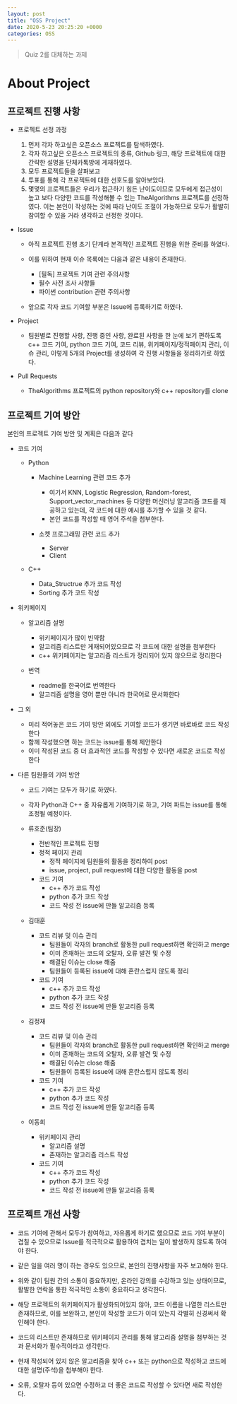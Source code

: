 ```yaml
---
layout: post
title: "OSS Project"
date: 2020-5-23 20:25:20 +0000
categories: OSS
---
```


>Quiz 2를 대체하는 과제

About Project
===============

프로젝트 진행 사항
------------------

* 프로젝트 선정 과정

  1. 먼저 각자 하고싶은 오픈소스 프로젝트를 탐색하였다.
  2. 각자 하고싶은 오픈소스 프로젝트의 종류, Github 링크, 해당 프로젝트에 대한 간략한 설명을 단체카톡방에 게재하였다.
  3. 모두 프로젝트들을 살펴보고
  4. 투표를 통해 각 프로젝트에 대한 선호도를 알아보았다.
  5. 몇몇의 프로젝트들은 우리가 접근하기 힘든 난이도이므로 모두에게 접근성이 높고 보다 다양한 코드를 작성해볼 수 있는 TheAlgorithms 프로젝트를 선정하였다. 이는 본인이 작성하는 것에 따라 난이도 조절이 가능하므로 모두가 활발히 참여할 수 있을 거라 생각하고 선정한 것이다.

* Issue

  * 아직 프로젝트 진행 초기 단계라 본격적인 프로젝트 진행을 위한 준비를 하였다.
  
  * 이를 위하여 현재 이슈 목록에는 다음과 같은 내용이 존재한다.
  
    - [필독] 프로젝트 기여 관련 주의사항
    - 필수 사전 조사 사항들
    - 파이썬 contribution 관련 주의사항
    
  * 앞으로 각자 코드 기여할 부분은 Issue에 등록하기로 하였다.

* Project

  * 팀원별로 진행할 사항, 진행 중인 사항, 완료된 사항을 한 눈에 보기 편하도록 c++ 코드 기여, python 코드 기여, 코드 리뷰, 위키페이지/정적페이지 관리, 이슈 관리, 이렇게 5개의 Project를 생성하여 각 진행 사항들을 정리하기로 하였다.

* Pull Requests

  * TheAlgorithms 프로젝트의 python repository와 c++ repository를 clone
  

프로젝트 기여 방안
-------------------

본인의 프로젝트 기여 방안 및 계획은 다음과 같다

* 코드 기여

  * Python
  
    * Machine Learning 관련 코드 추가
    
      * 여기서 KNN, Logistic Regression, Random-forest, Support_vector_machines 등 다양한 머신러닝 알고리즘 코드를 제공하고 있는데, 각 코드에 대한 예시를 추가할 수 있을 것 같다.
      * 본인 코드를 작성할 때 영어 주석을 첨부한다.
      
    * 소켓 프로그래밍 관련 코드 추가
    
      * Server
      * Client
      
  * C++
  
    * Data_Structrue 추가 코드 작성
    * Sorting 추가 코드 작성
    
* 위키페이지 

  * 알고리즘 설명
  
    * 위키페이지가 많이 빈약함
    * 알고리즘 리스트만 게재되어있으므로 각 코드에 대한 설명을 첨부한다
    * c++ 위키페이지는 알고리즘 리스트가 정리되어 있지 않으므로 정리한다
    
  * 번역
  
    * readme를 한국어로 번역한다
    * 알고리즘 설명을 영어 뿐만 아니라 한국어로 문서화한다
    
* 그 외

  * 미리 적어놓은 코드 기여 방안 외에도 기여할 코드가 생기면 바로바로 코드 작성한다
  * 함께 작성했으면 하는 코드는 issue를 통해 제안한다
  * 이미 작성된 코드 중 더 효과적인 코드를 작성할 수 있다면 새로운 코드로 작성한다
  
* 다른 팀원들의 기여 방안

  * 코드 기여는 모두가 하기로 하였다.
  * 각자 Python과 C++ 중 자유롭게 기여하기로 하고, 기여 파트는 issue를 통해 조정될 예정이다.


  * 류호준(팀장)
    - 전반적인 프로젝트 진행
    - 정적 페이지 관리
      - 정적 페이지에 팀원들의 활동을 정리하여 post
      - issue, project, pull request에 대한 다양한 활동을 post
    - 코드 기여
      - c++ 추가 코드 작성
      - python 추가 코드 작성
      - 코드 작성 전 issue에 만들 알고리즘 등록
      
  * 김태훈
    - 코드 리뷰 및 이슈 관리
      - 팀원들이 각자의 branch로 활동한 pull request하면 확인하고 merge
      - 이미 존재하는 코드의 오탈자, 오류 발견 및 수정
      - 해결된 이슈는 close 해줌
      - 팀원들이 등록된 issue에 대해 혼란스럽지 않도록 정리
    - 코드 기여
      - c++ 추가 코드 작성
      - python 추가 코드 작성
      - 코드 작성 전 issue에 만들 알고리즘 등록
      
  * 김정재
    - 코드 리뷰 및 이슈 관리
      - 팀원들이 각자의 branch로 활동한 pull request하면 확인하고 merge
      - 이미 존재하는 코드의 오탈자, 오류 발견 및 수정
      - 해결된 이슈는 close 해줌
      - 팀원들이 등록된 issue에 대해 혼란스럽지 않도록 정리
    - 코드 기여
      - c++ 추가 코드 작성
      - python 추가 코드 작성
      - 코드 작성 전 issue에 만들 알고리즘 등록
      
  * 이동희
    - 위키페이지 관리
      - 알고리즘 설명 
      - 존재하는 알고리즘 리스트 작성
    - 코드 기여
      - c++ 추가 코드 작성
      - python 추가 코드 작성
      - 코드 작성 전 issue에 만들 알고리즘 등록



프로젝트 개선 사항
------------------
* 코드 기여에 관해서 모두가 참여하고, 자유롭게 하기로 했으므로 코드 기여 부분이 겹칠 수 있으므로 Issue를 적극적으로 활용하여 겹치는 일이 발생하지 않도록 하여야 한다.

* 같은 일을 여러 명이 하는 경우도 있으므로, 본인의 진행사항을 자주 보고해야 한다.

* 위와 같이 팀원 간의 소통이 중요하지만, 온라인 강의를 수강하고 있는 상태이므로, 활발한 연락을 통한 적극적인 소통이 중요하다고 생각한다.

* 해당 프로젝트의 위키페이지가 활성화되어있지 않아, 코드 이름을 나열한 리스트만 존재하므로, 이를 보완하고, 본인이 작성할 코드가 이미 있는지 각별히 신경써서 확인해야 한다. 

* 코드의 리스트만 존재하므로 위키페이지 관리를 통해 알고리즘 설명을 첨부하는 것과 문서화가 필수적이라고 생각한다.

* 현재 작성되어 있지 않은 알고리즘을 찾아 c++ 또는 python으로 작성하고 코드에 대한 설명(주석)을 첨부해야 한다.

* 오류, 오탈자 등이 있으면 수정하고 더 좋은 코드로 작성할 수 있다면 새로 작성한다.







